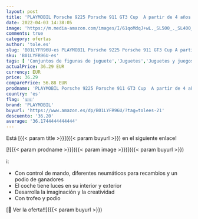 ```yaml
---
layout: post
title: 'PLAYMOBIL Porsche 9225 Porsche 911 GT3 Cup  A partir de 4 años'
date: 2022-04-03 14:38:05
image: 'https://m.media-amazon.com/images/I/61qoMdqJ+wL._SL500_._SL400_.jpg'
comments: true
category: ofertas
author: 'tole.es'
slug: 'B01LYFR96U-es PLAYMOBIL Porsche 9225 Porsche 911 GT3 Cup A partir de 4 años'
sku: 'B01LYFR96U-es'
tags: [ 'Conjuntos de figuras de juguete','Juguetes','Juguetes y juegos','Muñecos y figuras','playmobil', ]
actualPrice: 36.29 EUR
currency: EUR
price: 36.29
comparePrice: 56.88 EUR
prodname: 'PLAYMOBIL Porsche 9225 Porsche 911 GT3 Cup  A partir de 4 años'
country: 'es'
flag: '🇪🇸'
brand: 'PLAYMOBIL'
buyurl: 'https://www.amazon.es/dp/B01LYFR96U/?tag=tolees-21'
descuento: '36.20'
average: '36.1744444444444'
---
```


Está [{{< param title >}}]({{< param buyurl >}}) en el siguiente enlace!

[![{{< param prodname >}}]({{< param image >}})]({{< param buyurl >}})

ℹ️:

- Con control de mando, diferentes neumáticos para recambios y un podio de ganadores
- El coche tiene luces en su interior y exterior
- Desarrolla la imaginación y la creatividad
- Con trofeo y podio

[🛒 Ver la oferta!!]({{< param buyurl >}})
